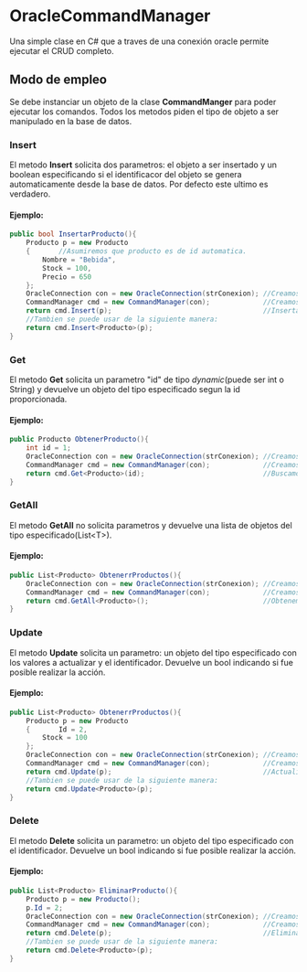 # OracleCommandManager
Una simple clase en C# que a traves de una conexión oracle permite ejecutar el CRUD completo.

## Modo de empleo
Se debe instanciar un objeto de la clase **CommandManger** para poder ejecutar los comandos.
Todos los metodos piden el tipo de objeto a ser manipulado en la base de datos.

### Insert
El metodo **Insert** solicita dos parametros: el objeto a ser insertado y un boolean especificando si el identificacor del objeto se genera automaticamente desde la base de datos. Por defecto este ultimo es verdadero.
#### Ejemplo:

```C#
public bool InsertarProducto(){
	Producto p = new Producto
	{       //Asumiremos que producto es de id automatica.
		Nombre = "Bebida",
  		Stock = 100,
  		Precio = 650
	};
  	OracleConnection con = new OracleConnection(strConexion); //Creamos la conexion.
  	CommandManager cmd = new CommandManager(con);             //Creamos la instancia de CommandManager.
  	return cmd.Insert(p);                                     //Insertamos el objeto en la base de datos.
	//Tambien se puede usar de la siguiente manera:
	return cmd.Insert<Producto>(p);
}
```

### Get
El metodo **Get** solicita un parametro "id" de tipo _dynamic_(puede ser int o String) y devuelve un objeto del tipo especificado segun la id proporcionada.
#### Ejemplo:

```C#
public Producto ObtenerProducto(){
	int id = 1;
  	OracleConnection con = new OracleConnection(strConexion); //Creamos la conexion.
  	CommandManager cmd = new CommandManager(con);             //Creamos la instancia de CommandManager.
  	return cmd.Get<Producto>(id);                             //Buscamos el objeto en la base de datos.
}
```

### GetAll
El metodo **GetAll** no solicita parametros y devuelve una lista de objetos del tipo especificado(List&lt;T&gt;).
#### Ejemplo:

```C#
public List<Producto> ObtenerrProductos(){
  	OracleConnection con = new OracleConnection(strConexion); //Creamos la conexion.
  	CommandManager cmd = new CommandManager(con);             //Creamos la instancia de CommandManager.
  	return cmd.GetAll<Producto>();                            //Obtenemos los objetos de la base de datos y los pasamos como lista.
}
```

### Update
El metodo **Update** solicita un parametro: un objeto del tipo especificado con los valores a actualizar y el identificador. Devuelve un bool indicando si fue posible realizar la acción.
#### Ejemplo:

```C#
public List<Producto> ObtenerrProductos(){
	Producto p = new Producto
	{       Id = 2,
  		Stock = 100
	};
  	OracleConnection con = new OracleConnection(strConexion); //Creamos la conexion.
  	CommandManager cmd = new CommandManager(con);             //Creamos la instancia de CommandManager.
  	return cmd.Update(p);                                     //Actualizamos el objeto en la base de datos.
	//Tambien se puede usar de la siguiente manera:
	return cmd.Update<Producto>(p);
}
```

### Delete
El metodo **Delete** solicita un parametro: un objeto del tipo especificado con el identificador. Devuelve un bool indicando si fue posible realizar la acción.
#### Ejemplo:

```C#
public List<Producto> EliminarProducto(){
	Producto p = new Producto();
	p.Id = 2;
  	OracleConnection con = new OracleConnection(strConexion); //Creamos la conexion.
  	CommandManager cmd = new CommandManager(con);             //Creamos la instancia de CommandManager.
  	return cmd.Delete(p);                                     //Eliminamos el objeto de la base de datos.
	//Tambien se puede usar de la siguiente manera:
	return cmd.Delete<Producto>(p);
}
```

